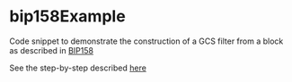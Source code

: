 # bip158Example

Code snippet to demonstrate the construction of a GCS filter from a block as described in [BIP158](https://github.com/bitcoin/bips/blob/master/bip-0158.mediawiki)

See the step-by-step described [here](https://www.ellemouton.com/blog/view/9)
